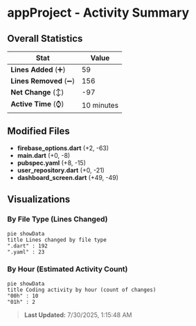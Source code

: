 # appProject - Activity Summary 

## Overall Statistics

| Stat                   | Value                                                             |
| ---------------------- | ----------------------------------------------------------------- |
| **Lines Added** (➕)   | 59                                          |
| **Lines Removed** (➖) | 156                                        |
| **Net Change** (↕)    | -97                |
| **Active Time** (⌚)   | 10 minutes |


## Modified Files
- **firebase_options.dart** (+2, -63)
- **main.dart** (+0, -8)
- **pubspec.yaml** (+8, -15)
- **user_repository.dart** (+0, -21)
- **dashboard_screen.dart** (+49, -49)

## Visualizations

### By File Type (Lines Changed)

```mermaid
pie showData
title Lines changed by file type
".dart" : 192
".yaml" : 23
```

### By Hour (Estimated Activity Count)

```mermaid
pie showData
title Coding activity by hour (count of changes)
"00h" : 10
"01h" : 2
```


> **Last Updated:** 7/30/2025, 1:15:48 AM